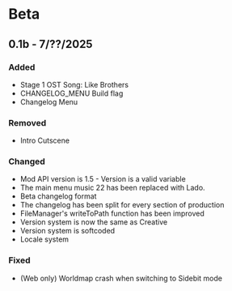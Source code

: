 # Beta
<version>

## 0.1b - 7/??/2025
### Added
- Stage 1 OST Song: Like Brothers
- CHANGELOG_MENU Build flag
- Changelog Menu
### Removed
- Intro Cutscene
### Changed
- Mod API version is 1.5
        - Version is a valid variable
- The main menu music 22 has been replaced with Lado.
- Beta changelog format
- The changelog has been split for every section of production
- FileManager's writeToPath function has been improved
- Version system is now the same as Creative
- Version system is softcoded
- Locale system
### Fixed
- (Web only) Worldmap crash when switching to Sidebit mode